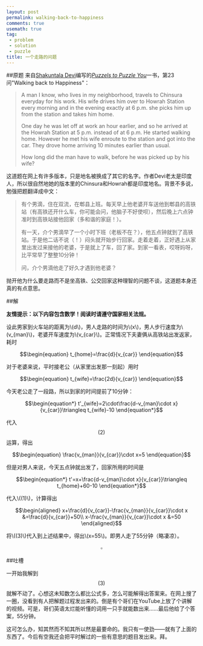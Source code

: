 ```yaml
---
layout: post
permalink: walking-back-to-happiness
comments: true
usemath: true
tag:
 - problem
 - solution
 - puzzle
title: 一个走路的问题
---
```

##原题
来自[Shakuntala Devi](https://en.wikipedia.org/wiki/Shakuntala_Devi)编写的[*Puzzels to Puzzle You*](https://books.google.com/books?id=F-idu9oxkdgC&printsec=frontcover#v=onepage&q&f=false)一书，第23问"Walking back to Happiness"：

> A man I know, who lives in my neighborhood, travels to Chinsura everyday for his work. His wife drives him over to Howrah Station every morning and in the evening exactly at 6 p.m. she picks him up from the station and takes him home.
> 
> One day he was let off at work an hour earlier, and so he arrived at the Howrah Station at 5 p.m. instead of at 6 p.m. He started walking home. However he met his wife enroute to the station and got into the car. They drove home arriving 10 minutes earlier than usual.
> 
> How long did the man have to walk, before he was picked up by his wife?

这道题在网上有许多版本，只是地名被换成了其它的名字。作者Devi老太是印度人，所以很自然地她的版本里的Chinsura和Howrah都是印度地名。背景不多说，勉强把题翻译成中文：

<!--excerpt-->

> 有个男滴，住在双流，在郫县上班。每天早上他老婆开车送他到郫县的高铁站（有高铁还开什么车，你可能会问，他脑子不好使呗），然后晚上六点钟准时到高铁站接他回家（多和谐的家庭！）。
> 
> 有一天，介个男滴早了一个小时下班（老板不在？），他五点钟就到了高铁站。于是他二话不说（！）闷头就开始步行回家。走着走着，正好遇上从家里出发过来接他的老婆，于是就上了车，回了家。到家一看表，哎呀妈呀，比平常早了整整10分钟！
> 
> 问，介个男滴他走了好久才遇到他老婆？

抛开他为什么要走路而不是坐高铁、公交回家这种理智的问题不谈，这道题本身还真的有点意思。

##解

**友情提示：以下内容包含数学！阅读时请遵守国家相关法规。**

设此男家到火车站的距离为\\(d\\)，男人走路的时间为\\(x\\)，男人步行速度为\\(v_{man}\\)，老婆开车速度为\\(v_{car}\\)。正常情况下夫妻俩从高铁站出发返家，耗时

$$\begin{equation}
	t_{home}=\frac{d}{v_{car}}
\end{equation}$$

对于老婆来说，平时接老公（从家里出发那一刻起）用时

$$\begin{equation}
	t_{wife}=\frac{2d}{v_{car}}
\end{equation}$$

今天老公走了一段路，所以到家的时间提前了10分钟：

$$\begin{equation*}
	t'_{wife}=2\cdot\frac{d-v_{man}\cdot x}{v_{car}}\triangleq t_{wife}-10
\end{equation*}$$

代入$$(2)$$运算，得出

$$\begin{equation}
	\frac{v_{man}}{v_{car}}\cdot x=5
\end{equation}$$

但是对男人来说，今天五点钟就出发了，回家所用的时间是

$$\begin{equation*}
	t'=x+\frac{d-v_{man}\cdot x}{v_{car}}\triangleq t_{home}+60-10
\end{equation*}$$

代入\\((1)\\)，计算得出

$$\begin{aligned}
	x+\frac{d}{v_{car}}-\frac{v_{man}}{v_{car}}\cdot x &=\frac{d}{v_{car}}+50\\
	x-\frac{v_{man}}{v_{car}}\cdot x &=50
\end{aligned}$$

将\\((3)\\)代入到上述结果中，得出\\(x=55\\)。即男人走了55分钟（略凄凉）。

$$\square$$

##吐槽

一开始我解到$$(3)$$就解不动了。心想这未知数怎么都比公式多，怎么可能解得出答案来。在网上搜了一圈，没看到有人把解题过程发出来的。倒是有个哥们在YouTube上放了个讲解的视频。可是，哥们英语太烂能听懂的词用一只手就能数出来……最后他给了个答案，55分钟。

这可怎么办，知其然而不知其所以然是最要命的。我只有一使劲——就有了上面的东西了。今后有空我还会把平时解过的一些有意思的题目发出来。拜。